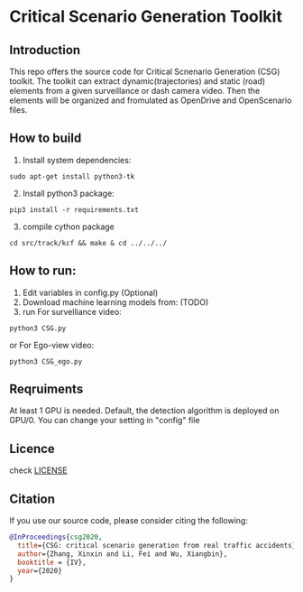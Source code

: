 # Critical Scenario Generation Toolkit

## Introduction 
  This repo offers the source code for Critical Scnenario Generation (CSG) toolkit. The toolkit can extract dynamic(trajectories) and static (road) elements from a given surveillance or dash camera video. Then the elements will be organized and fromulated as OpenDrive and OpenScenario files.  
## How to build

1. Install system dependencies: 
```Shell
sudo apt-get install python3-tk
``` 
2. Install python3 package: 
```Shell
pip3 install -r requirements.txt
```
3. compile cython package
```Shell
cd src/track/kcf && make & cd ../../../
```

## How to run:
1. Edit variables in config.py (Optional)
2. Download machine learning models from: (TODO) 
3. run 
For survelliance video: 
```Shell
python3 CSG.py 

```
or For Ego-view video: 
```Shell
python3 CSG_ego.py 

```

## Reqruiments

At least 1 GPU is needed. Default, the detection algorithm is deployed on GPU/0. You can change your setting in "config" file 

## Licence
check [LICENSE](LICENSE)

## Citation
If you use our source code, please consider citing the following:
```bibtex
@InProceedings{csg2020,
  title={CSG: critical scenario generation from real traffic accidents},
  author={Zhang, Xinxin and Li, Fei and Wu, Xiangbin},
  booktitle = {IV},
  year={2020}
}
```
